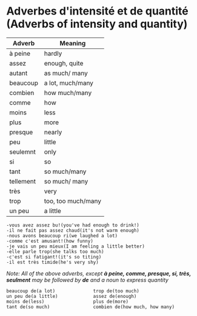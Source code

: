 # Adverbes d'intensité et de quantité (Adverbs of intensity and quantity)

|Adverb|Meaning|
|--|--|
|à peine|hardly|
|assez|enough, quite|
|autant|as much/ many|
|beaucoup|a lot, much/many|
|combien|how much/many|
|comme|how|
|moins|less|
|plus|more|
|presque|nearly|
|peu|little|
|seulemnt|only|
|si|so|
|tant|so much/many|
|tellement|so much/ many|
|très|very|
|trop|too, too much/many|
|un peu|a little|

```
-vous avez assez bu!(you've had enough to drink!)
-il ne fait pas assez chaud(it's not warm enough)
-nous avons beaucoup ri(we laughed a lot)
-comme c'est amusant!(how funny)
-je vais un peu mieux(I am feeling a little better)
-elle parle trop(she talks too much)
-c'est si fatigant!(it's so titing)
-il est très timide(he's very shy)
```
*Note: All of the above adverbs, except **à peine, comme, presque, si, très, seulment** may be followed by **de** and a noun to express quantity*

```
beaucoup de(a lot)              trop de(too much)
un peu de(a little)             assez de(enough)
moins de(less)                  plus de(more)
tant de(so much)                combien de(how much, how many)
```